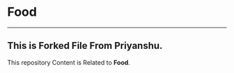 # Food
---
This is Forked File From Priyanshu. 
---
This repository Content is Related to **Food**.
